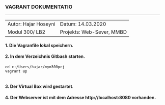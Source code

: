 ### VAGRANT DOKUMENTATIO
---
|||
|-----------------------------------------|-----------------------------------------|
|Autor: Hajar Hoseyni                     |Datum: 14.03.2020                        |
|Modul 300/ LB2                           |Projekts: Web-Sever, MMBD                |

#### 1. Die Vagranfile lokal speichern. 
#### 2. In dem Verzeichnis Gitbash starten.
>   

``` 
cd c:/Users/hajar/mym300prj 
vagrant up 
 
 ```

#### 3. Der Virtual Box wird gestartet. 
#### 4. Der Webserver ist mit dem Adresse http://localhost:8080 vorhanden.
